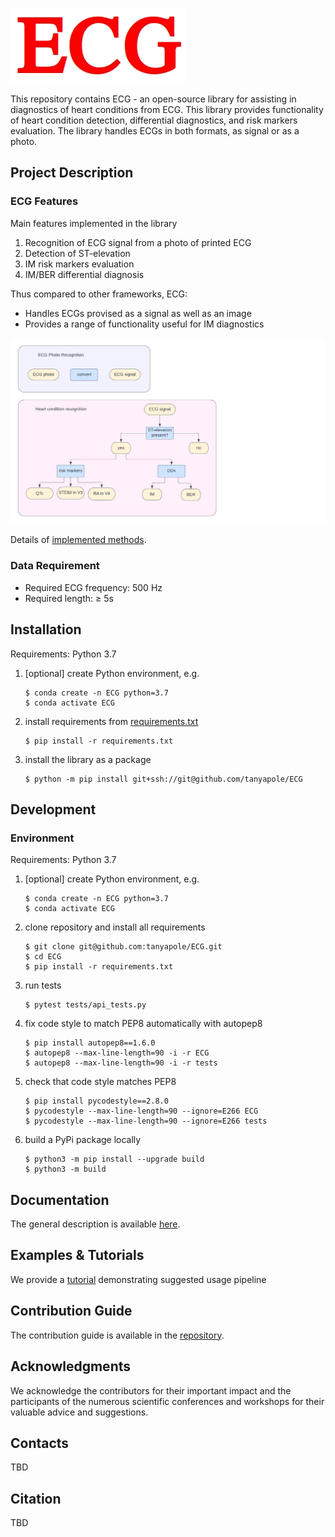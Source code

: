 ![logo](docs/logo.jpg)

This repository contains ECG - an open-source library for assisting in diagnostics of heart conditions from ECG. This library provides functionality of heart condition detection, differential diagnostics, and risk markers evaluation. The library handles ECGs in both formats, as signal or as a photo.

## Project Description

### ECG Features
Main features implemented in the library
1. Recognition of ECG signal from a photo of printed ECG
1. Detection of ST-elevation
1. IM risk markers evaluation
1. IM/BER differential diagnosis

Thus compared to other frameworks, ECG:
* Handles ECGs provised as a signal as well as an image
* Provides a range of functionality useful for IM diagnostics

![project_structure](docs/project_structure.png)

Details of [implemented methods](docs/models.md).

### Data Requirement
* Required ECG frequency: 500 Hz
* Required length: ≥ 5s

## Installation
Requirements: Python 3.7

1. [optional] create Python environment, e.g.
    ```
    $ conda create -n ECG python=3.7
    $ conda activate ECG
    ```
1. install requirements from [requirements.txt](requirements.txt)
    ```
    $ pip install -r requirements.txt
    ```
1. install the library as a package
    ```
    $ python -m pip install git+ssh://git@github.com/tanyapole/ECG
    ```

## Development
### Environment
Requirements: Python 3.7
1. [optional] create Python environment, e.g.
    ```
    $ conda create -n ECG python=3.7
    $ conda activate ECG
    ```
1. clone repository and install all requirements
    ```
    $ git clone git@github.com:tanyapole/ECG.git
    $ cd ECG
    $ pip install -r requirements.txt
    ```
1. run tests
    ```
    $ pytest tests/api_tests.py
    ```
1. fix code style to match PEP8 automatically with autopep8
    ```
    $ pip install autopep8==1.6.0
    $ autopep8 --max-line-length=90 -i -r ECG
    $ autopep8 --max-line-length=90 -i -r tests
    ```
1. check that code style matches PEP8
    ```
    $ pip install pycodestyle==2.8.0
    $ pycodestyle --max-line-length=90 --ignore=E266 ECG
    $ pycodestyle --max-line-length=90 --ignore=E266 tests
    ```
1. build a PyPi package locally
    ```
    $ python3 -m pip install --upgrade build
    $ python3 -m build
    ```

## Documentation
The general description is available [here](https://tanyapole.github.io/ECG/).

## Examples & Tutorials
We provide a [tutorial](examples/intro_to_ECG.ipynb) demonstrating suggested usage pipeline

## Contribution Guide
The contribution guide is available in the [repository](./docs/contribution.md).

## Acknowledgments
We acknowledge the contributors for their important impact and the participants of the numerous scientific conferences and workshops for their valuable advice and suggestions.

## Contacts
TBD

## Citation
TBD